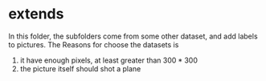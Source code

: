 # extends

In this folder, the subfolders come from some other dataset, and add labels to pictures.
The Reasons for choose the datasets is

1. it have enough pixels, at least greater than $300 \ast 300$
2. the picture itself should shot a plane